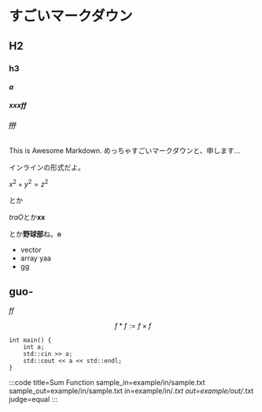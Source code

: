 # すごいマークダウン
## H2
### h3
#### $a$
##### *xxx*ff
###### ~~fff~~

This is Awesome Markdown.
めっちゃすごいマークダウンと、申します...

インラインの形式だよ。 

$x^2 + y^2 = z^2$ 

とか

*traO*とか**xx** 


とか**野球部**ね。~~a~~

- vector
- array
yaa
- gg
## guo-

*ff*

$$
f*f := f\times f
$$

```
int main() {
    int a;
    std::cin >> a;
    std::cout << a << std::endl;
}
```

:::code
title=Sum Function
sample_in=example/in/sample.txt
sample_out=example/in/sample.txt
in=example/in/*.txt
out=example/out/*.txt
judge=equal
:::